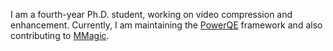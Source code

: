 I am a fourth-year Ph.D. student, working on video compression and enhancement. Currently, I am maintaining the [PowerQE](https://github.com/ryanxingql/powerqe) framework and also contributing to [MMagic](https://github.com/open-mmlab/mmagic).
